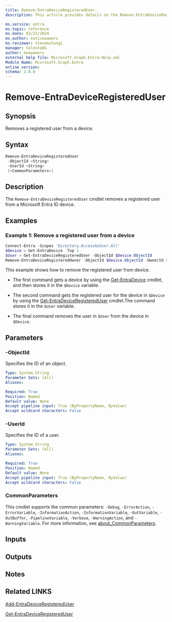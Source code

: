 ```yaml
---
title: Remove-EntraDeviceRegisteredUser.
description: This article provides details on the Remove-EntraDeviceRegisteredUser command.

ms.service: entra
ms.topic: reference
ms.date: 03/22/2024
ms.author: eunicewaweru
ms.reviewer: stevemutungi
manager: CelesteDG
author: msewaweru
external help file: Microsoft.Graph.Entra-Help.xml
Module Name: Microsoft.Graph.Entra
online version:
schema: 2.0.0
---
```


# Remove-EntraDeviceRegisteredUser

## Synopsis

Removes a registered user from a device.

## Syntax

```powershell
Remove-EntraDeviceRegisteredUser 
 -ObjectId <String> 
 -UserId <String> 
 [<CommonParameters>]
```

## Description

The `Remove-EntraDeviceRegisteredUser` cmdlet removes a registered user from a Microsoft Entra ID device.

## Examples

### Example 1: Remove a registered user from a device

```Powershell
Connect-Entra -Scopes 'Directory.AccessAsUser.All'
$Device = Get-EntraDevice -Top 1
$User = Get-EntraDeviceRegisteredUser -ObjectId $Device.ObjectId
Remove-EntraDeviceRegisteredOwner -ObjectId $Device.ObjectId -OwnerId $Owner.ObjectId
```

This example shows how to remove the registered user from device.  

- The first command gets a device by using the [Get-EntraDevice](./Get-EntraDevice.md) cmdlet, and then stores it in the `$Device` variable.

- The second command gets the registered user for the device in `$Device` by using the [Get-EntraDeviceRegisteredUser](./Get-EntraDeviceRegisteredUser.md) cmdlet.The command stores it in the `$User` variable.

- The final command removes the user in `$User` from the device in `$Device`.

## Parameters

### -ObjectId

Specifies the ID of an object.

```yaml
Type: System.String
Parameter Sets: (All)
Aliases:

Required: True
Position: Named
Default value: None
Accept pipeline input: True (ByPropertyName, ByValue)
Accept wildcard characters: False
```

### -UserId

Specifies the ID of a user.

```yaml
Type: System.String
Parameter Sets: (All)
Aliases:

Required: True
Position: Named
Default value: None
Accept pipeline input: True (ByPropertyName, ByValue)
Accept wildcard characters: False
```

### CommonParameters

This cmdlet supports the common parameters: `-Debug`, `-ErrorAction`, `-ErrorVariable`, `-InformationAction`, `-InformationVariable`, `-OutVariable`, `-OutBuffer`, `-PipelineVariable`, `-Verbose`, `-WarningAction`, and `-WarningVariable`. For more information, see [about_CommonParameters](https://go.microsoft.com/fwlink/?LinkID=113216).

## Inputs

## Outputs

## Notes

## Related LINKS

[Add-EntraDeviceRegisteredUser](Add-EntraDeviceRegisteredUser.md)

[Get-EntraDeviceRegisteredUser](Get-EntraDeviceRegisteredUser.md)

